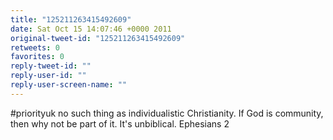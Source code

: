 ```yaml
---
title: "125211263415492609"
date: Sat Oct 15 14:07:46 +0000 2011
original-tweet-id: "125211263415492609"
retweets: 0
favorites: 0
reply-tweet-id: ""
reply-user-id: ""
reply-user-screen-name: ""
---
```

#priorityuk no such thing as individualistic Christianity. If God is community, then why not be part of it. It's unbiblical. Ephesians 2
